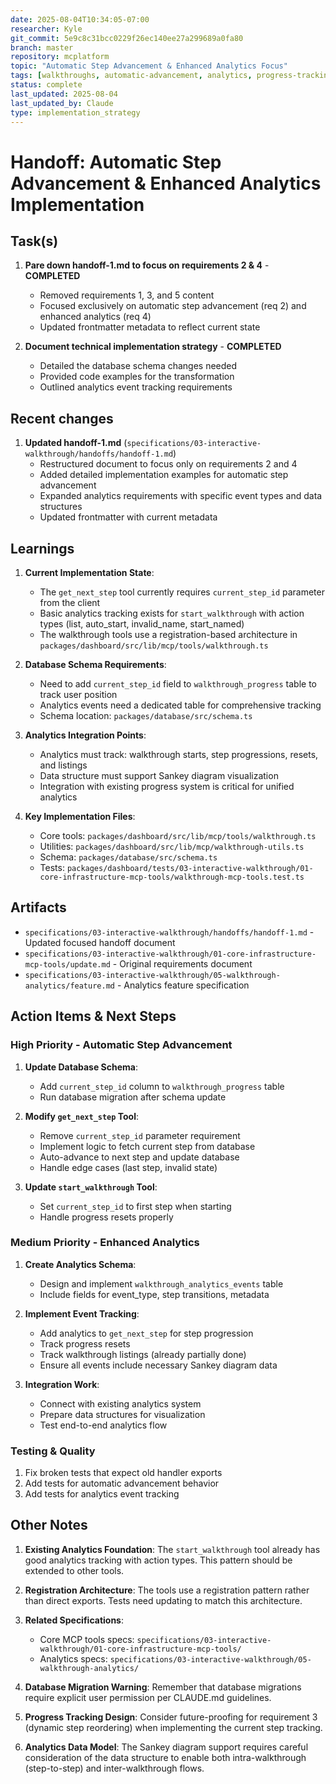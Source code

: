 ```yaml
---
date: 2025-08-04T10:34:05-07:00
researcher: Kyle
git_commit: 5e9c8c31bcc0229f26ec140ee27a299689a0fa80
branch: master
repository: mcplatform
topic: "Automatic Step Advancement & Enhanced Analytics Focus"
tags: [walkthroughs, automatic-advancement, analytics, progress-tracking, mcp-tools]
status: complete
last_updated: 2025-08-04
last_updated_by: Claude
type: implementation_strategy
---
```


# Handoff: Automatic Step Advancement & Enhanced Analytics Implementation

## Task(s)

1. **Pare down handoff-1.md to focus on requirements 2 & 4** - **COMPLETED**
   - Removed requirements 1, 3, and 5 content
   - Focused exclusively on automatic step advancement (req 2) and enhanced analytics (req 4)
   - Updated frontmatter metadata to reflect current state

2. **Document technical implementation strategy** - **COMPLETED**
   - Detailed the database schema changes needed
   - Provided code examples for the transformation
   - Outlined analytics event tracking requirements

## Recent changes

1. **Updated handoff-1.md** (`specifications/03-interactive-walkthrough/handoffs/handoff-1.md`)
   - Restructured document to focus only on requirements 2 and 4
   - Added detailed implementation examples for automatic step advancement
   - Expanded analytics requirements with specific event types and data structures
   - Updated frontmatter with current metadata

## Learnings

1. **Current Implementation State**:
   - The `get_next_step` tool currently requires `current_step_id` parameter from the client
   - Basic analytics tracking exists for `start_walkthrough` with action types (list, auto_start, invalid_name, start_named)
   - The walkthrough tools use a registration-based architecture in `packages/dashboard/src/lib/mcp/tools/walkthrough.ts`

2. **Database Schema Requirements**:
   - Need to add `current_step_id` field to `walkthrough_progress` table to track user position
   - Analytics events need a dedicated table for comprehensive tracking
   - Schema location: `packages/database/src/schema.ts`

3. **Analytics Integration Points**:
   - Analytics must track: walkthrough starts, step progressions, resets, and listings
   - Data structure must support Sankey diagram visualization
   - Integration with existing progress system is critical for unified analytics

4. **Key Implementation Files**:
   - Core tools: `packages/dashboard/src/lib/mcp/tools/walkthrough.ts`
   - Utilities: `packages/dashboard/src/lib/mcp/walkthrough-utils.ts`
   - Schema: `packages/database/src/schema.ts`
   - Tests: `packages/dashboard/tests/03-interactive-walkthrough/01-core-infrastructure-mcp-tools/walkthrough-mcp-tools.test.ts`

## Artifacts

- `specifications/03-interactive-walkthrough/handoffs/handoff-1.md` - Updated focused handoff document
- `specifications/03-interactive-walkthrough/01-core-infrastructure-mcp-tools/update.md` - Original requirements document
- `specifications/03-interactive-walkthrough/05-walkthrough-analytics/feature.md` - Analytics feature specification

## Action Items & Next Steps

### High Priority - Automatic Step Advancement
1. **Update Database Schema**:
   - Add `current_step_id` column to `walkthrough_progress` table
   - Run database migration after schema update

2. **Modify `get_next_step` Tool**:
   - Remove `current_step_id` parameter requirement
   - Implement logic to fetch current step from database
   - Auto-advance to next step and update database
   - Handle edge cases (last step, invalid state)

3. **Update `start_walkthrough` Tool**:
   - Set `current_step_id` to first step when starting
   - Handle progress resets properly

### Medium Priority - Enhanced Analytics
1. **Create Analytics Schema**:
   - Design and implement `walkthrough_analytics_events` table
   - Include fields for event_type, step transitions, metadata

2. **Implement Event Tracking**:
   - Add analytics to `get_next_step` for step progression
   - Track progress resets
   - Track walkthrough listings (already partially done)
   - Ensure all events include necessary Sankey diagram data

3. **Integration Work**:
   - Connect with existing analytics system
   - Prepare data structures for visualization
   - Test end-to-end analytics flow

### Testing & Quality
1. Fix broken tests that expect old handler exports
2. Add tests for automatic advancement behavior
3. Add tests for analytics event tracking

## Other Notes

1. **Existing Analytics Foundation**: The `start_walkthrough` tool already has good analytics tracking with action types. This pattern should be extended to other tools.

2. **Registration Architecture**: The tools use a registration pattern rather than direct exports. Tests need updating to match this architecture.

3. **Related Specifications**:
   - Core MCP tools specs: `specifications/03-interactive-walkthrough/01-core-infrastructure-mcp-tools/`
   - Analytics specs: `specifications/03-interactive-walkthrough/05-walkthrough-analytics/`

4. **Database Migration Warning**: Remember that database migrations require explicit user permission per CLAUDE.md guidelines.

5. **Progress Tracking Design**: Consider future-proofing for requirement 3 (dynamic step reordering) when implementing the current step tracking.

6. **Analytics Data Model**: The Sankey diagram support requires careful consideration of the data structure to enable both intra-walkthrough (step-to-step) and inter-walkthrough flows.